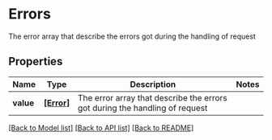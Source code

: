 # Errors

The error array that describe the errors got during the handling of request

## Properties
Name | Type | Description | Notes
------------ | ------------- | ------------- | -------------
**value** | [**[Error]**](Error.md) | The error array that describe the errors got during the handling of request | 

[[Back to Model list]](../README.md#documentation-for-models) [[Back to API list]](../README.md#documentation-for-api-endpoints) [[Back to README]](../README.md)



